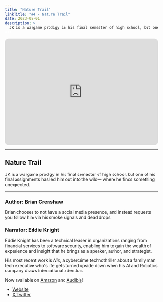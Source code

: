 ```yaml
---
title: "Nature Trail"
linkTitle: "#4 - Nature Trail"
date: 2023-08-01
description: > 
  JK is a wargame prodigy in his final semester of high school, but one of his final assignments has led him out into the wild— where he finds something unexpected.
---
```


<iframe style="border-radius:12px" src="https://open.spotify.com/embed/episode/2U0LXjpX28CKkOxGEg0JBd?utm_source=generator" width="100%" height="352" frameBorder="0" allowfullscreen="" allow="autoplay; clipboard-write; encrypted-media; fullscreen; picture-in-picture" loading="lazy"></iframe>

---

## Nature Trail

JK is a wargame prodigy in his final semester of high school, but one of his final assignments has led him out into the wild— where he finds something unexpected.

---

### Author: Brian Crenshaw

Brian chooses to not have a social media presence, and instead requests you follow him via his smoke signals and dead drops

### Narrator: Eddie Knight

Eddie Knight has been a technical leader in organizations ranging from financial services to software security, enabling him to gain the wealth of experience and insight that he brings as a speaker, author, and strategist.

His most recent work is _Nix_, a cybercrime technothriller about a family man tech executive who's life gets turned upside down when his AI and Robotics company draws international attention.

Now available on [Amazon](https://www.amazon.com/Nix-Records-Mechanocene-Eddie-Knight-ebook/dp/B0C9XJDFGY/ref=sr_1_1?crid=32S8QDNYZX98E) and [Audible](https://www.audible.com/pd/Nix-Audiobook/B0CC75QH7T)!

- [Website](//⁠https://eddieknight.dev⁠)
- [X/Twitter](//⁠https://twitter.com/the_eddieknight⁠) 
